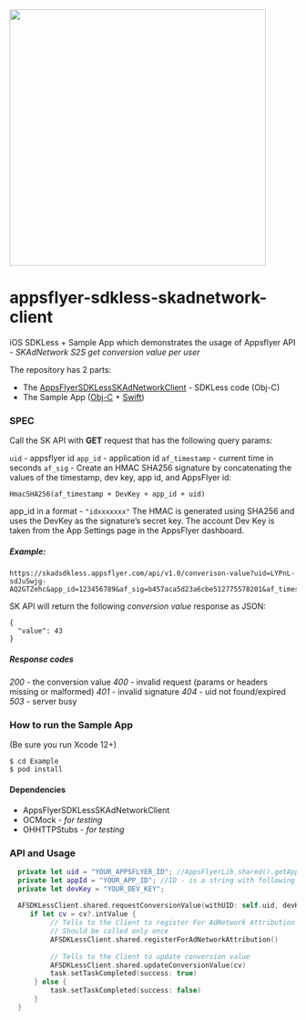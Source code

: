 

<img src="https://www.appsflyer.com/wp-content/uploads/2016/11/logo-1.svg"  width="450">

# appsflyer-sdkless-skadnetwork-client


iOS SDKLess + Sample App which demonstrates the usage of Appsflyer API - *SKAdNetwork S2S get conversion value per user*

The repository has 2 parts:
 - The [AppsFlyerSDKLessSKAdNetworkClient](https://github.com/AppsFlyerSDK/appsflyer-sdkless-skadnetwork-client/tree/main/AppsFlyerSDKLessSKAdNetworkClient/Classes) - SDKLess code (Obj-C)
 - The Sample App ([Obj-C](https://github.com/AppsFlyerSDK/appsflyer-sdkless-skadnetwork-client/tree/main/Example/AppsFlyerSDKLessSKAdNetworkClient) + [Swift](https://github.com/AppsFlyerSDK/appsflyer-sdkless-skadnetwork-client/tree/main/Example/AppsFlyerSDKLessSKAdNetworkClient_Example-Swift))

### SPEC

Call the SK API with **GET** request that has the following query params:

`uid` - appsflyer id
`app_id` - application id
`af_timestamp` - current time in seconds
`af_sig` - Create an HMAC SHA256 signature by concatenating the values of the timestamp, dev key, app id, and AppsFlyer id:

`HmacSHA256(af_timestamp + DevKey + app_id + uid)`

app_id in a format - `"idxxxxxxx"`
The HMAC is generated using SHA256 and uses the DevKey as the signature’s secret key. The account Dev Key is taken from the App Settings page in the AppsFlyer dashboard.

##### Example:
```
https://skadsdkless.appsflyer.com/api/v1.0/converison-value?uid=LYPnL-sdJuSwjg-AQ2GTZehc&app_id=123456789&af_sig=b457aca5d23a6cbe512775578201&af_timestamp=1603034622
```
SK API will return the following *conversion value* response as JSON:
```
{
  "value": 43
}
```




##### Response codes

*200* - the conversion value
*400* - invalid request (params or headers missing or malformed)
*401* - invalid signature
*404* - uid not found/expired
*503* - server busy  


### How to run the Sample App

(Be sure you run Xcode 12+)

```
$ cd Example
$ pod install
```

#### Dependencies
- AppsFlyerSDKLessSKAdNetworkClient
- OCMock - *for testing*
- OHHTTPStubs - *for testing*

### API and Usage

```swift
  private let uid = "YOUR_APPSFLYER_ID"; //AppsFlyerLib.shared().getAppsFlyerUID()
  private let appId = "YOUR_APP_ID"; //ID - is a string with following format @"idXXXXXXXX"
  private let devKey = "YOUR_DEV_KEY";
    
  AFSDKLessClient.shared.requestConversionValue(withUID: self.uid, devKey: self.devKey, appID: self.appId) { (cv, error) in
     if let cv = cv?.intValue {
          // Tells to the Client to register For AdNetwork Attribution (iOS 11.3+)
          // Should be called only once
          AFSDKLessClient.shared.registerForAdNetworkAttribution()  
          
          // Tells to the Client to update conversion value 
          AFSDKLessClient.shared.updateConversionValue(cv)        
          task.setTaskCompleted(success: true)
      } else {
          task.setTaskCompleted(success: false)
      }                        
  }
```
